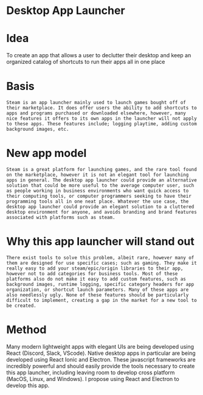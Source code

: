 # Desktop App Launcher

# Idea
To create an app that allows a user to declutter their desktop and keep an organized catalog of shortcuts to run their apps all in one place

# Basis
	Steam is an app launcher mainly used to launch games bought off of their marketplace. It does offer users the ability to add shortcuts to apps and programs purchased or downloaded elsewhere, however, many nice features it offers to its own apps in the launcher will not apply to these apps. These features include; logging playtime, adding custom background images, etc.

# New app model
	Steam is a great platform for launching games, and the rare tool found on the marketplace, however it is not an elegant tool for launching apps in general. The desktop app launcher could provide an alternative solution that could be more useful to the average computer user, such as people working in business environments who want quick access to their computing tools, or computer programmers seeking to have their programming tools all in one neat place. Whatever the use case, the desktop app launcher could provide an elegant solution to a cluttered desktop environment for anyone, and avoids branding and brand features associated with platforms such as steam.

# Why this app launcher will stand out
	There exist tools to solve this problem, albeit rare, however many of them are designed for use specific cases; such as gaming. They make it really easy to add your steam/epic/origin libraries to their app, however not to add categories for business tools. Most of these platforms also do not make it easy to add custom features, such as background images, runtime logging, specific category headers for app organization, or shortcut launch parameters. Many of these apps are also needlessly ugly. None of these features should be particularly difficult to implement, creating a gap in the market for a new tool to be created.

# Method
Many modern lightweight apps with elegant UIs are being developed using React (Discord, Slack, VScode). Native desktop apps in particular are being developed using React Ionic and Electron. These javascript frameworks are incredibly powerful and should easily provide the tools necessary to create this app launcher, including leaving room to develop cross platform (MacOS, Linux, and Windows). I propose using React and Electron to develop this app.
